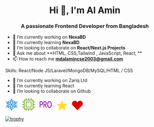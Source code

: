 <h1 align="center">Hi 👋, I'm Al Amin</h1>
<h3 align="center">A passionate Frontend Developer from Bangladesh</h3>

- 🔭 I’m currently working on **NexaBD**
- 🌱 I’m currently learning **NexaBD**
- 👯 I’m looking to collaborate on **React/Next.js Projects**
- 💬 Ask me about **HTML, CSS,Tailwind , JavaScript, React, **
- 📫 How to reach me **mdalamincse2003@gmail.com**


Skills: React/Node JS/Laravel/MongoDB/MySQL/HTML / CSS

- 🔭 I’m currently working on Zariq Ltd 
- 🌱 I’m currently learning React 
- 👯 I’m looking to collaborate on Github 




<a href='https://archiveprogram.github.com/'><img src='https://raw.githubusercontent.com/acervenky/animated-github-badges/master/assets/acbadge.gif' width='40' height='40'></a> <a href='https://docs.github.com/en/developers'><img src='https://raw.githubusercontent.com/acervenky/animated-github-badges/master/assets/devbadge.gif' width='40' height='40'></a> <a href='https://github.com/pricing'><img src='https://raw.githubusercontent.com/acervenky/animated-github-badges/master/assets/pro.gif' width='40' height='40'></a> <a href='https://stars.github.com/'><img src='https://raw.githubusercontent.com/acervenky/animated-github-badges/master/assets/starbadge.gif' width='35' height='35'></a> <a href='https://docs.github.com/en/github/supporting-the-open-source-community-with-github-sponsors'><img src='https://raw.githubusercontent.com/acervenky/animated-github-badges/master/assets/sponsorbadge.gif' width='35' height='35'></a> 

[![trophy](https://github-profile-trophy.vercel.app/?username=ryo-ma)](https://github.com/ryo-ma/github-profile-trophy)

 

